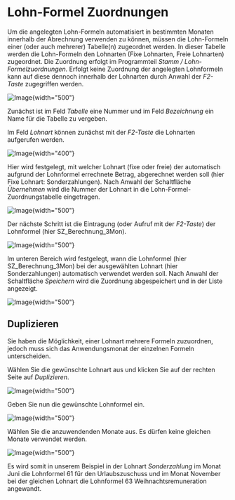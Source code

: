 # Lohn-Formel Zuordnungen

Um die angelegten Lohn-Formeln automatisiert in bestimmten Monaten innerhalb der Abrechnung verwenden zu können, müssen die Lohn-Formeln einer (oder auch mehrerer) Tabelle(n) zugeordnet werden. In dieser Tabelle werden die Lohn-Formeln den Lohnarten (Fixe Lohnarten, Freie Lohnarten) zugeordnet. Die Zuordnung erfolgt im Programmteil *Stamm / Lohn-Formelzuordnungen.* Erfolgt keine Zuordnung der angelegten Lohnformeln kann auf diese dennoch innerhalb der Lohnarten durch Anwahl der *F2-Taste* zugegriffen werden.

![Image](<img/image391.png>){width="500"}

Zunächst ist im Feld *Tabelle* eine Nummer und im Feld *Bezeichnung* ein Name für die Tabelle zu vergeben.

Im Feld *Lohnart* können zunächst mit der *F2-Taste* die Lohnarten aufgerufen werden.

![Image](<img/image392.png>){width="400"}

Hier wird festgelegt, mit welcher Lohnart (fixe oder freie) der automatisch aufgrund der Lohnformel errechnete Betrag, abgerechnet werden soll (hier Fixe Lohnart: Sonderzahlungen). Nach Anwahl der Schaltfläche *Übernehmen* wird die Nummer der Lohnart in die Lohn-Formel-Zuordnungstabelle eingetragen.

![Image](<img/image393.png>){width="500"}

Der nächste Schritt ist die Eintragung (oder Aufruf mit der *F2-Taste*) der Lohnformel (hier SZ_Berechnung_3Mon).

![Image](<img/image394.png>){width="500"}

Im unteren Bereich wird festgelegt, wann die Lohnformel (hier SZ_Berechnung_3Mon) bei der ausgewählten Lohnart (hier Sonderzahlungen) automatisch verwendet werden soll. Nach Anwahl der Schaltfläche *Speichern* wird die Zuordnung abgespeichert und in der Liste angezeigt. 

![Image](<img/image395.png>){width="500"}

## Duplizieren

Sie haben die Möglichkeit, einer Lohnart mehrere Formeln zuzuordnen, jedoch muss sich das Anwendungsmonat der einzelnen Formeln unterscheiden.

Wählen Sie die gewünschte Lohnart aus und klicken Sie auf der rechten Seite auf *Duplizieren*.

![Image](<img/image396.png>){width="500"}

Geben Sie nun die gewünschte Lohnformel ein.

![Image](<img/image397.png>){width="500"}

Wählen Sie die anzuwendenden Monate aus. Es dürfen keine gleichen Monate verwendet werden.

![Image](<img/image398.png>){width="500"}

Es wird somit in unserem Beispiel in der Lohnart *Sonderzahlung* im Monat Juni die Lohnformel 61 für den Urlaubszuschuss und im Monat November bei der gleichen Lohnart die Lohnformel 63 Weihnachtsremuneration angewandt.